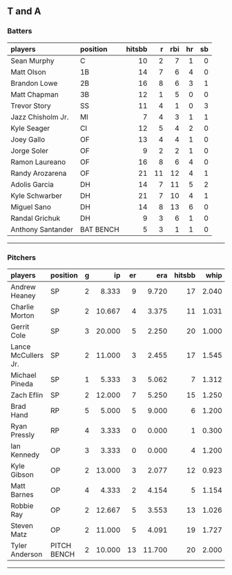 ## T and A

### Batters

 
|players           |position  | hitsbb|  r| rbi| hr| sb| 
|:-----------------|:---------|------:|--:|---:|--:|--:| 
|Sean Murphy       |C         |     10|  2|   7|  1|  0| 
|Matt Olson        |1B        |     14|  7|   6|  4|  0| 
|Brandon Lowe      |2B        |     16|  8|   6|  3|  1| 
|Matt Chapman      |3B        |     12|  1|   5|  0|  0| 
|Trevor Story      |SS        |     11|  4|   1|  0|  3| 
|Jazz Chisholm Jr. |MI        |      7|  4|   3|  1|  1| 
|Kyle Seager       |CI        |     12|  5|   4|  2|  0| 
|Joey Gallo        |OF        |     13|  4|   4|  1|  0| 
|Jorge Soler       |OF        |      9|  2|   2|  1|  0| 
|Ramon Laureano    |OF        |     16|  8|   6|  4|  0| 
|Randy Arozarena   |OF        |     21| 11|  12|  4|  1| 
|Adolis Garcia     |DH        |     14|  7|  11|  5|  2| 
|Kyle Schwarber    |DH        |     21|  7|  10|  4|  1| 
|Miguel Sano       |DH        |     14|  8|  13|  6|  0| 
|Randal Grichuk    |DH        |      9|  3|   6|  1|  0| 
|Anthony Santander |BAT BENCH |      5|  3|   1|  1|  0| 


* * *

### Pitchers

 
|players             |position    |  g|     ip| er|    era| hitsbb|  whip| so|  w| sv| 
|:-------------------|:-----------|--:|------:|--:|------:|------:|-----:|--:|--:|--:| 
|Andrew Heaney       |SP          |  2|  8.333|  9|  9.720|     17| 2.040|  6|  0|  0| 
|Charlie Morton      |SP          |  2| 10.667|  4|  3.375|     11| 1.031| 12|  0|  0| 
|Gerrit Cole         |SP          |  3| 20.000|  5|  2.250|     20| 1.000| 26|  2|  0| 
|Lance McCullers Jr. |SP          |  2| 11.000|  3|  2.455|     17| 1.545| 12|  0|  0| 
|Michael Pineda      |SP          |  1|  5.333|  3|  5.062|      7| 1.312|  7|  0|  0| 
|Zach Eflin          |SP          |  2| 12.000|  7|  5.250|     15| 1.250| 15|  0|  0| 
|Brad Hand           |RP          |  5|  5.000|  5|  9.000|      6| 1.200|  9|  0|  3| 
|Ryan Pressly        |RP          |  4|  3.333|  0|  0.000|      1| 0.300|  3|  0|  1| 
|Ian Kennedy         |OP          |  3|  3.333|  0|  0.000|      4| 1.200|  1|  0|  1| 
|Kyle Gibson         |OP          |  2| 13.000|  3|  2.077|     12| 0.923|  7|  0|  0| 
|Matt Barnes         |OP          |  4|  4.333|  2|  4.154|      5| 1.154| 10|  0|  3| 
|Robbie Ray          |OP          |  2| 12.667|  5|  3.553|     13| 1.026| 16|  1|  0| 
|Steven Matz         |OP          |  2| 11.000|  5|  4.091|     19| 1.727| 13|  0|  0| 
|Tyler Anderson      |PITCH BENCH |  2| 10.000| 13| 11.700|     20| 2.000| 14|  0|  0| 


* * *


